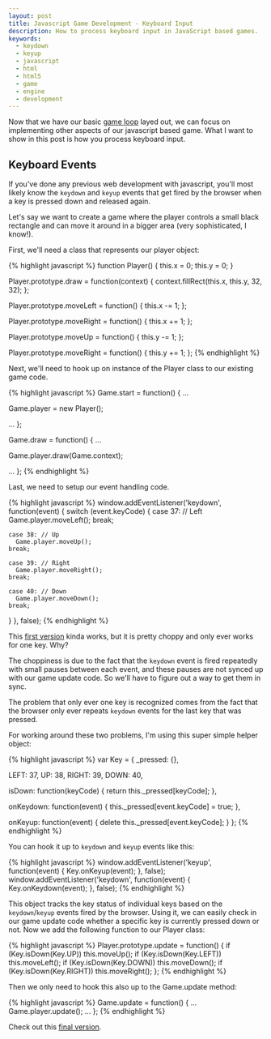 ```yaml
---
layout: post
title: Javascript Game Development - Keyboard Input
description: How to process keyboard input in JavaScript based games.
keywords:
  - keydown
  - keyup
  - javascript
  - html
  - html5
  - game
  - engine
  - development
---
```


Now that we have our basic [game loop](/2011/02/02/javascript-game-development-the-game-loop/index.html)
layed out, we can focus on implementing other aspects of our javascript based game. What I
want to show in this post is how you process keyboard input.

## Keyboard Events

If you've done any previous web development with javascript, you'll most likely know the
`keydown` and `keyup` events that get fired by the browser when a key is pressed down and
released again.

Let's say we want to create a game where the player controls a small black rectangle and
can move it around in a bigger area (very sophisticated, I know!).

First, we'll need a class that represents our player object:

{% highlight javascript %}
function Player() {
  this.x = 0;
  this.y = 0;
}

Player.prototype.draw = function(context) {
  context.fillRect(this.x, this.y, 32, 32);
};

Player.prototype.moveLeft = function() {
  this.x -= 1;
};

Player.prototype.moveRight = function() {
  this.x += 1;
};

Player.prototype.moveUp = function() {
  this.y -= 1;
};

Player.prototype.moveRight = function() {
  this.y += 1;
};
{% endhighlight %}

Next, we'll need to hook up on instance of the Player class to our existing game code.

{% highlight javascript %}
Game.start = function() {
  ...
  
  Game.player = new Player();
  
  ...
};

Game.draw = function() {
  ...
  
  Game.player.draw(Game.context);

  ...
};
{% endhighlight %}

Last, we need to setup our event handling code.

{% highlight javascript %}
window.addEventListener('keydown', function(event) {
  switch (event.keyCode) {
    case 37: // Left
      Game.player.moveLeft();
    break;

    case 38: // Up
      Game.player.moveUp();
    break;

    case 39: // Right
      Game.player.moveRight();
    break;

    case 40: // Down
      Game.player.moveDown();
    break;
  }
}, false);
{% endhighlight %}

This [first version](/examples/player_input/version_1.html) kinda works, but it is pretty
choppy and only ever works for one key. Why?

The choppiness is due to the fact that the `keydown` event is fired repeatedly with small
pauses between each event, and these pauses are not synced up with our game update code.
So we'll have to figure out a way to get them in sync.

The problem that only ever one key is recognized comes from the fact that the browser
only ever repeats `keydown` events for the last key that was pressed.

For working around these two problems, I'm using this super simple helper object:

{% highlight javascript %}
var Key = {
  _pressed: {},

  LEFT: 37,
  UP: 38,
  RIGHT: 39,
  DOWN: 40,
  
  isDown: function(keyCode) {
    return this._pressed[keyCode];
  },
  
  onKeydown: function(event) {
    this._pressed[event.keyCode] = true;
  },
  
  onKeyup: function(event) {
    delete this._pressed[event.keyCode];
  }
};
{% endhighlight %}

You can hook it up to `keydown` and `keyup` events like this:

{% highlight javascript %}
window.addEventListener('keyup', function(event) { Key.onKeyup(event); }, false);
window.addEventListener('keydown', function(event) { Key.onKeydown(event); }, false);
{% endhighlight %}

This object tracks the key status of individual keys based on the `keydown`/`keyup` events
fired by the browser. Using it, we can easily check in our game update code whether a specific
key is currently pressed down or not. Now we add the following function to our Player class:

{% highlight javascript %}
Player.prototype.update = function() {
  if (Key.isDown(Key.UP)) this.moveUp();
  if (Key.isDown(Key.LEFT)) this.moveLeft();
  if (Key.isDown(Key.DOWN)) this.moveDown();
  if (Key.isDown(Key.RIGHT)) this.moveRight();
};
{% endhighlight %}

Then we only need to hook this also up to the Game.update method:

{% highlight javascript %}
Game.update = function() {
  ...
  Game.player.update();
  ...
};
{% endhighlight %}

Check out this [final version](/examples/player_input/version_2.html).
